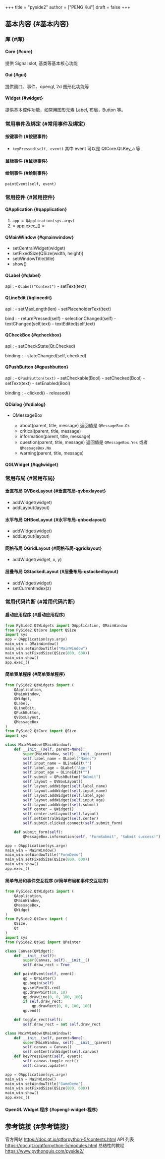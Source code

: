 +++
title = "pyside2"
author = ["PENG Kui"]
draft = false
+++

## 基本内容 {#基本内容}


### 库 {#库}


#### Core {#core}

提供 Signal slot, 基类等基本核心功能


#### Gui {#gui}

提供窗口、事件、opengl, 2d 图形化功能等


#### Widget {#widget}

提供基本控件功能，如常用图形元素 Label,
布局，Button 等。


### 常用事件及绑定 {#常用事件及绑定}


#### 按键事件 {#按键事件}

-   `keyPressed(self, event)` 其中 event 可以是 QtCore.Qt.Key_a 等


#### 鼠标事件 {#鼠标事件}


#### 绘制事件 {#绘制事件}

`paintEvent(self, event)`


### 常用控件 {#常用控件}


#### QApplication {#qapplication}

1.  `app = QApplication(sys.argv)`
2.  = app.exec_() =


#### QMainWindow {#qmainwindow}

-   setCentralWidget(widget)
-   setFixedSize(QSize(width, height))
-   setWindowTitle(title)
-   show()


#### QLabel {#qlabel}

api
: -   `QLabel("Context")`
    -   setText(text)


#### QLineEdit {#qlineedit}

api
: -   setMaxLength(len)
    -   setPlaceholderText(text)

bind
: -   returnPressed(self)
    -   selectionChanged(self)
    -   textChanged(self,text)
    -   textEdited(self,text)


#### QCheckBox {#qcheckbox}

api
: -   setCheckState(Qt.Checked)

binding
: -   stateChanged(self, checked)


#### QPushButton {#qpushbutton}

api
: -   `QPushButton(text)`
    -   setCheckable(Bool)
    -   setChecked(Bool)
    -   setText(text)
    -   setEnabled(Bool)

binding
: -   clicked()
    -   released()


#### QDialog {#qdialog}

<!--list-separator-->

-  QMessageBox

    -   about(parent, title, message)
        返回值是 `QMessageBox.Ok`
    -   critical(parent, title, message)
    -   information(parent, title, message)
    -   question(parent, title, message)
        返回值是 `QMessageBox.Yes`
        或者 `QMessageBox.No`
    -   warning(parent, title, message)


#### QGLWidget {#qglwidget}


### 常用布局 {#常用布局}


#### 垂直布局 QVBoxLayout {#垂直布局-qvboxlayout}

-   addWidget(widget)
-   addLayout(layout)


#### 水平布局 QHBoxLayout {#水平布局-qhboxlayout}

-   addWidget(widget)
-   addLayout(layout)


#### 网格布局 QGridLayout {#网格布局-qgridlayout}

-   addWidget(widget, x, y)


#### 层叠布局 QStackedLayout {#层叠布局-qstackedlayout}

-   addWidget(widget)
-   setCurrentIndex(z)


### 常用代码片断 {#常用代码片断}


#### 启动应用程序 {#启动应用程序}

```python
from PySide2.QtWidgets import QApplication, QMainWindow
from PySide2.QtCore import QSize
import sys
app = QApplication(sys.argv)
main_win = QMainWindow()
main_win.setWindowTitle("MainWindow")
main_win.setFixedSize(QSize(800, 600))
main_win.show()
app.exec_()
```


#### 简单表单程序 {#简单表单程序}

```python
from PySide2.QtWidgets import (
    QApplication,
    QMainWindow,
    QWidget,
    QLabel,
    QLineEdit,
    QPushButton,
    QVBoxLayout,
    QMessageBox
)
from PySide2.QtCore import QSize
import sys

class MainWindow(QMainWindow):
    def __init__(self, parent=None):
        super(MainWindow, self).__init__(parent)
        self.label_name = QLabel("Name:")
        self.input_name = QLineEdit("")
        self.label_age = QLabel("Age:")
        self.input_age = QLineEdit("")
        self.submit = QPushButton("Submit")
        self.layout = QVBoxLayout()
        self.layout.addWidget(self.label_name)
        self.layout.addWidget(self.input_name)
        self.layout.addWidget(self.label_age)
        self.layout.addWidget(self.input_age)
        self.layout.addWidget(self.submit)
        self.center = QWidget()
        self.center.setLayout(self.layout)
        self.setCentralWidget(self.center)
        self.submit.clicked.connect(self.submit_form)

    def submit_form(self):
        QMessageBox.information(self, "FormSubmit", "Submit success!")

app = QApplication(sys.argv)
main_win = MainWindow()
main_win.setWindowTitle("FormDemo")
main_win.setFixedSize(QSize(800, 600))
main_win.show()
app.exec_()
```


#### 简单布局和事件交互程序 {#简单布局和事件交互程序}

```python
from PySide2.QtWidgets import (
    QApplication,
    QMainWindow,
    QMessageBox,
    QWidget
)
from PySide2.QtCore import (
    QSize,
    Qt
)
import sys
from PySide2.QtGui import QPainter

class Canvas(QWidget):
    def __init__(self):
        super(Canvas, self).__init__()
        self.draw_rect = True

    def paintEvent(self, event):
        qp = QPainter()
        qp.begin(self)
        qp.setPen(Qt.red)
        qp.drawPoint(10, 10)
        qp.drawLine(0, 0, 100, 100)
        if self.draw_rect:
            qp.drawRect(0, 0, 100, 100)
        qp.end()

    def toggle_rect(self):
        self.draw_rect = not self.draw_rect

class MainWindow(QMainWindow):
    def __init__(self, parent=None):
        super(MainWindow, self).__init__(parent)
        self.canvas = Canvas()
        self.setCentralWidget(self.canvas)
    def keyPressEvent(self, event):
        self.canvas.toggle_rect()
        self.canvas.update()

app = QApplication(sys.argv)
main_win = MainWindow()
main_win.setWindowTitle("GameDemo")
main_win.setFixedSize(QSize(800, 600))
main_win.show()
app.exec_()
```


#### OpenGL Widget 程序 {#opengl-widget-程序}


## 参考链接 {#参考链接}

官方网站 <https://doc.qt.io/qtforpython-5/contents.html>
API 列表 <https://doc.qt.io/qtforpython-5/modules.html>
总结性的教程 <https://www.pythonguis.com/pyside2/>

